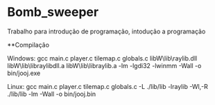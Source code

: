 # Bomb_sweeper
Trabalho para introdução de programação, intodução a programação 

**Compilação 

Windows:
gcc main.c player.c tilemap.c globals.c libW\lib\raylib.dll libW\lib\libraylibdll.a libW\lib\libraylib.a -lm -lgdi32 -lwinmm -Wall -o bin/jooj.exe

Linux:
gcc main.c player.c tilemap.c globals.c -L ./lib/lib -lraylib -Wl,-R ./lib/lib -lm -Wall -o bin/jooj.bin


